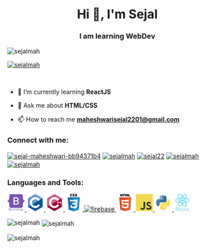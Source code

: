 <h1 align="center">Hi 👋, I'm Sejal</h1>
<h3 align="center">I am learning WebDev</h3>

<p align="left"> <img src="https://komarev.com/ghpvc/?username=sejalmah&label=Profile%20views&color=0e75b6&style=flat" alt="sejalmah" /> </p>

<p align="left"> <a href="https://github.com/ryo-ma/github-profile-trophy"><img src="https://github-profile-trophy.vercel.app/?username=sejalmah" alt="sejalmah" /></a> </p>

<p align="left"> <a href="https://twitter.com/" target="blank"><img src="https://img.shields.io/twitter/follow/?logo=twitter&style=for-the-badge" alt="" /></a> </p>

- 🌱 I’m currently learning **ReactJS**

- 💬 Ask me about **HTML/CSS**

- 📫 How to reach me **maheshwarisejal2201@gmail.com**

<h3 align="left">Connect with me:</h3>
<p align="left">
<a href="https://linkedin.com/in/sejal-maheshwari-bb94371b4" target="blank"><img align="center" src="https://raw.githubusercontent.com/rahuldkjain/github-profile-readme-generator/master/src/images/icons/Social/linked-in-alt.svg" alt="sejal-maheshwari-bb94371b4" height="30" width="40" /></a>
<a href="https://www.codechef.com/users/sejalmah" target="blank"><img align="center" src="https://cdn.jsdelivr.net/npm/simple-icons@3.1.0/icons/codechef.svg" alt="sejalmah" height="30" width="40" /></a>
<a href="https://www.hackerrank.com/sejal22" target="blank"><img align="center" src="https://raw.githubusercontent.com/rahuldkjain/github-profile-readme-generator/master/src/images/icons/Social/hackerrank.svg" alt="sejal22" height="30" width="40" /></a>
<a href="https://codeforces.com/profile/sejalmah" target="blank"><img align="center" src="https://raw.githubusercontent.com/rahuldkjain/github-profile-readme-generator/master/src/images/icons/Social/codeforces.svg" alt="sejalmah" height="30" width="40" /></a>
<a href="https://auth.geeksforgeeks.org/user/sejalmah" target="blank"><img align="center" src="https://raw.githubusercontent.com/rahuldkjain/github-profile-readme-generator/master/src/images/icons/Social/geeks-for-geeks.svg" alt="sejalmah" height="30" width="40" /></a>
</p>

<h3 align="left">Languages and Tools:</h3>
<p align="left"> <a href="https://getbootstrap.com" target="_blank" rel="noreferrer"> <img src="https://raw.githubusercontent.com/devicons/devicon/master/icons/bootstrap/bootstrap-plain-wordmark.svg" alt="bootstrap" width="40" height="40"/> </a> <a href="https://www.cprogramming.com/" target="_blank" rel="noreferrer"> <img src="https://raw.githubusercontent.com/devicons/devicon/master/icons/c/c-original.svg" alt="c" width="40" height="40"/> </a> <a href="https://www.w3schools.com/cpp/" target="_blank" rel="noreferrer"> <img src="https://raw.githubusercontent.com/devicons/devicon/master/icons/cplusplus/cplusplus-original.svg" alt="cplusplus" width="40" height="40"/> </a> <a href="https://www.w3schools.com/css/" target="_blank" rel="noreferrer"> <img src="https://raw.githubusercontent.com/devicons/devicon/master/icons/css3/css3-original-wordmark.svg" alt="css3" width="40" height="40"/> </a> <a href="https://firebase.google.com/" target="_blank" rel="noreferrer"> <img src="https://www.vectorlogo.zone/logos/firebase/firebase-icon.svg" alt="firebase" width="40" height="40"/> </a> <a href="https://www.w3.org/html/" target="_blank" rel="noreferrer"> <img src="https://raw.githubusercontent.com/devicons/devicon/master/icons/html5/html5-original-wordmark.svg" alt="html5" width="40" height="40"/> </a> <a href="https://developer.mozilla.org/en-US/docs/Web/JavaScript" target="_blank" rel="noreferrer"> <img src="https://raw.githubusercontent.com/devicons/devicon/master/icons/javascript/javascript-original.svg" alt="javascript" width="40" height="40"/> </a> <a href="https://www.python.org" target="_blank" rel="noreferrer"> <img src="https://raw.githubusercontent.com/devicons/devicon/master/icons/python/python-original.svg" alt="python" width="40" height="40"/> </a> <a href="https://reactjs.org/" target="_blank" rel="noreferrer"> <img src="https://raw.githubusercontent.com/devicons/devicon/master/icons/react/react-original-wordmark.svg" alt="react" width="40" height="40"/> </a> </p>

<p><img align="left" src="https://github-readme-stats.vercel.app/api/top-langs?username=sejalmah&show_icons=true&locale=en&layout=compact" alt="sejalmah" /></p>

<p>&nbsp;<img align="center" src="https://github-readme-stats.vercel.app/api?username=sejalmah&show_icons=true&locale=en" alt="sejalmah" /></p>

<p><img align="center" src="https://github-readme-streak-stats.herokuapp.com/?user=sejalmah&" alt="sejalmah" /></p>

